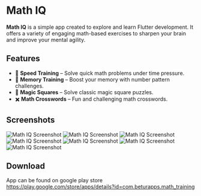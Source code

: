 # Math IQ

**Math IQ** is a simple app created to explore and learn Flutter development. It offers a variety of engaging math-based exercises to sharpen your brain and improve your mental agility.

## Features

- 🧠 **Speed Training** – Solve quick math problems under time pressure.
- 🧮 **Memory Training** – Boost your memory with number pattern challenges.
- 🔲 **Magic Squares** – Solve classic magic square puzzles.
- ✖️ **Math Crosswords** – Fun and challenging math crosswords.

## Screenshots

![Math IQ Screenshot](math_training/screenshots/s1.png)
![Math IQ Screenshot](math_training/screenshots/s2.png)
![Math IQ Screenshot](math_training/screenshots/s3.png)
![Math IQ Screenshot](math_training/screenshots/s4.png)
![Math IQ Screenshot](math_training/screenshots/s5.png)
![Math IQ Screenshot](math_training/screenshots/s6.png)
![Math IQ Screenshot](math_training/screenshots/s7.png)

## Download
App can be found on google play store https://play.google.com/store/apps/details?id=com.beturapps.math_training
